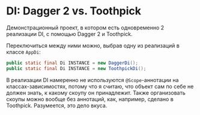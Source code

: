 # DI: Dagger 2 vs. Toothpick

Демонстрационный проект, в котором есть одновременно 2 реализации DI, с помощью Dagger 2 и Toothpick.

Переключиться между ними можно, выбрав одну из реализаций в классе `AppDi`:

```java
public static final Di INSTANCE = new DaggerDi();
public static final Di INSTANCE = new ToothpickDi();
```

В реализации DI намеренно не используются `@Scope`-аннотации на классах-зависимостях, потому что я считаю, что объект сам по себе не должен знать, к какому скоупу он принадлежит. Также организовать скоупы можно вообще без аннотаций, как, например, сделано в Toothpick. Разумеется, это дело вкуса.
